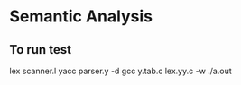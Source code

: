 # Semantic Analysis

## To run test
lex scanner.l 
yacc parser.y -d
gcc y.tab.c lex.yy.c -w
./a.out
